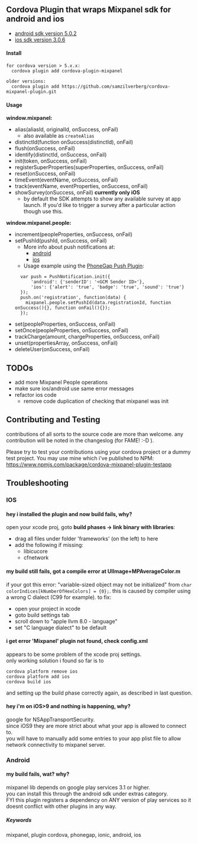 
## Cordova Plugin that wraps Mixpanel sdk for android and ios

- [android sdk version 5.0.2](https://github.com/mixpanel/mixpanel-android/tree/v5.0.2)
- [ios sdk version 3.0.6](https://github.com/mixpanel/mixpanel-iphone/tree/v3.0.6)

#### Install

```
for cordova version > 5.x.x:
  cordova plugin add cordova-plugin-mixpanel

older versions:
  cordova plugin add https://github.com/samzilverberg/cordova-mixpanel-plugin.git
```

#### Usage

**window.mixpanel:**

- alias(aliasId, originalId, onSuccess, onFail)
  - also available as ```createAlias```
- distinctId(function onSuccess(distinctId), onFail)
- flush(onSuccess, onFail)
- identify(distinctId, onSuccess, onFail)
- init(token, onSuccess, onFail)
- registerSuperProperties(superProperties, onSuccess, onFail)
- reset(onSuccess, onFail)
- timeEvent(eventName, onSuccess, onFail)
- track(eventName, eventProperties, onSuccess, onFail)
- showSurvey(onSuccess, onFail) **currently only iOS**
  -  by default the SDK attempts to show any available survey at app launch.  If you'd like to trigger a survey after a particular action though use this.

**window.mixpanel.people:**

- increment(peopleProperties, onSuccess, onFail)
- setPushId(pushId, onSuccess, onFail)
  - More info about push notifications at:
    - [android](https://mixpanel.com/site_media/doctyl/uploads/Android-spec/com/mixpanel/android/mpmetrics/MixpanelAPI.People.html#initPushHandling(java.lang.String))
    - [ios](https://mixpanel.com/help/reference/ios-push-notifications)
  - Usage example using the [PhoneGap Push Plugin](https://github.com/phonegap/phonegap-plugin-push):
  ```
    var push = PushNotification.init({
        'android': {'senderID': '<GCM Sender ID>'},
        'ios': {'alert': 'true', 'badge': 'true', 'sound': 'true'}
    });
    push.on('registration', function(data) {
      mixpanel.people.setPushId(data.registrationId, function onSuccess(){}, function onFail(){});
    });
  ```
- set(peopleProperties, onSuccess, onFail)
- setOnce(peopleProperties, onSuccess, onFail)
- trackCharge(amount, chargeProperties, onSuccess, onFail)
- unset(propertiesArray, onSuccess, onFail)
- deleteUser(onSuccess, onFail)


## TODOs
- add more Mixpanel People operations
- make sure ios/android use same error messages
- refactor ios code
  - remove code duplication of checking that mixpanel was init


## Contributing and Testing

contributions of all sorts to the source code are more than welcome.
any contribution will be noted in the changeslog (for FAME! :-D ).

Please try to test your contributions using your cordova project or a dummy test project.
You may use mine which i've published to NPM:
https://www.npmjs.com/package/cordova-mixpanel-plugin-testapp


## Troubleshooting

### IOS

#### hey i installed the plugin and now build fails, why?

open your xcode proj, goto **build phases -> link binary with libraries**:
  - drag all files under folder 'frameworks' (on the left) to here
  - add the following if missing:
      - libicucore
      - cfnetwork


#### my build still fails, got a compile error at UIImage+MPAverageColor.m

if your got this error: "variable-sized object may not be initialized" from `char colorIndices[kNumberOfHexColors] = {0};`.
this is caused by compiler using a wrong C dialect (C99 for example).
to fix:
- open your project in xcode
- goto build settings tab
- scroll down to "apple llvm 8.0 - language"
- set "C language dialect" to be default


#### i get error 'Mixpanel' plugin not found, check config.xml

appears to be some problem of the xcode proj settings.<br/>
only working solution i found so far is to
```
cordova platform remove ios
cordova platform add ios
cordova build ios
```
and setting up the build phase correctly again, as described in last question.


#### hey i'm on iOS>9 and nothing is happening, why?

google for NSAppTransportSecurity.<br/>
since iOS9 they are more strict about what your app is allowed to connect to.<br/>
you will have to manually add some entries to your app plist file to allow network connectivity to mixpanel server.

### Android

#### my build fails, wat? why?

mixpanel lib depends on google play services 3.1 or higher.<br/>
you can install this through the android sdk under extras category.<br/>
FYI this plugin registers a dependency on ANY version of play services so it doesnt conflict with other plugins in any way.

##### Keywords
mixpanel, plugin cordova, phonegap, ionic, android, ios
